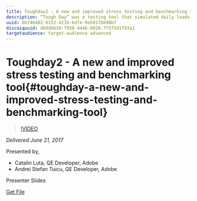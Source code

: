 ```yaml
---
title: Toughday2 - A new and improved stress testing and benchmarking tool
description: “Tough Day” was a testing tool that simulated daily loads in worst-case scenarios with all the operations going on at the same time. We’ve gathered the feedback given by our users throughout the years and decided to rewrite it to meet the demands. For your own purpose Toughday2 will be publicly available after the session. Please join us to see the results in a live demo and to talk about the changes.
uuid: 6bf40482-6152-421b-bdfe-9a50176b98b7
discoiquuid: d60dbb18-7938-4446-9928-7f5f5d1f83a1
targetaudience: target-audience advanced
---
```


# Toughday2 - A new and improved stress testing and benchmarking tool{#toughday-a-new-and-improved-stress-testing-and-benchmarking-tool}

>[!VIDEO](https://video.tv.adobe.com/v/18935/?quality=9)

*Delivered June 21, 2017*

Presented by,

* Catalin Luta, QE Developer, Adobe
* Andrei Stefan Tuicu, QE Developer, Adobe

Presenter Slides

[Get File](assets/aem-gems-toughday2.pdf)
<!--
[Get back to the Overview](https://helpx.adobe.com/experience-manager/kt/eseminars/gems/aem-index.html)
-->
